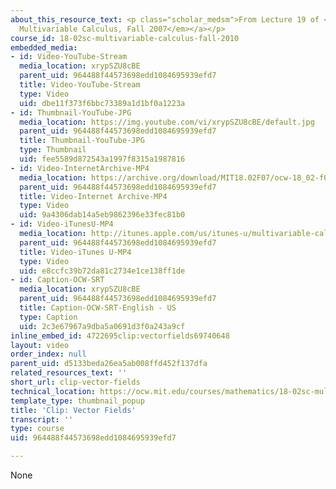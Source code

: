 ```yaml
---
about_this_resource_text: <p class="scholar_medsm">From Lecture 19 of <a href="http://ocw.mit.edu/courses/mathematics/18-02-multivariable-calculus-fall-2007/video-lectures/"><em>18.02
  Multivariable Calculus, Fall 2007</em></a></p>
course_id: 18-02sc-multivariable-calculus-fall-2010
embedded_media:
- id: Video-YouTube-Stream
  media_location: xrypSZU8cBE
  parent_uid: 964488f44573698edd1084695939efd7
  title: Video-YouTube-Stream
  type: Video
  uid: dbe11f373f6bbc73389a1d1bf0a1223a
- id: Thumbnail-YouTube-JPG
  media_location: https://img.youtube.com/vi/xrypSZU8cBE/default.jpg
  parent_uid: 964488f44573698edd1084695939efd7
  title: Thumbnail-YouTube-JPG
  type: Thumbnail
  uid: fee5589d872543a1997f8315a1987816
- id: Video-InternetArchive-MP4
  media_location: https://archive.org/download/MIT18.02F07/ocw-18_02-f07-lec19_300k.mp4
  parent_uid: 964488f44573698edd1084695939efd7
  title: Video-Internet Archive-MP4
  type: Video
  uid: 9a4306dab14a5eb9862396e33fec81b0
- id: Video-iTunesU-MP4
  media_location: http://itunes.apple.com/us/itunes-u/multivariable-calculus-spring/id354869122
  parent_uid: 964488f44573698edd1084695939efd7
  title: Video-iTunes U-MP4
  type: Video
  uid: e8ccfc39b72da81c2734e1ce138ff1de
- id: Caption-OCW-SRT
  media_location: xrypSZU8cBE
  parent_uid: 964488f44573698edd1084695939efd7
  title: Caption-OCW-SRT-English - US
  type: Caption
  uid: 2c3e67967a9dba5a0691d3f0a243a9cf
inline_embed_id: 4722695clip:vectorfields69740648
layout: video
order_index: null
parent_uid: d5133beda26ea5ab008ffd452f137dfa
related_resources_text: ''
short_url: clip-vector-fields
technical_location: https://ocw.mit.edu/courses/mathematics/18-02sc-multivariable-calculus-fall-2010/3.-double-integrals-and-line-integrals-in-the-plane/part-b-vector-fields-and-line-integrals/session-56-vector-fields/clip-vector-fields
template_type: thumbnail_popup
title: 'Clip: Vector Fields'
transcript: ''
type: course
uid: 964488f44573698edd1084695939efd7

---
```

None